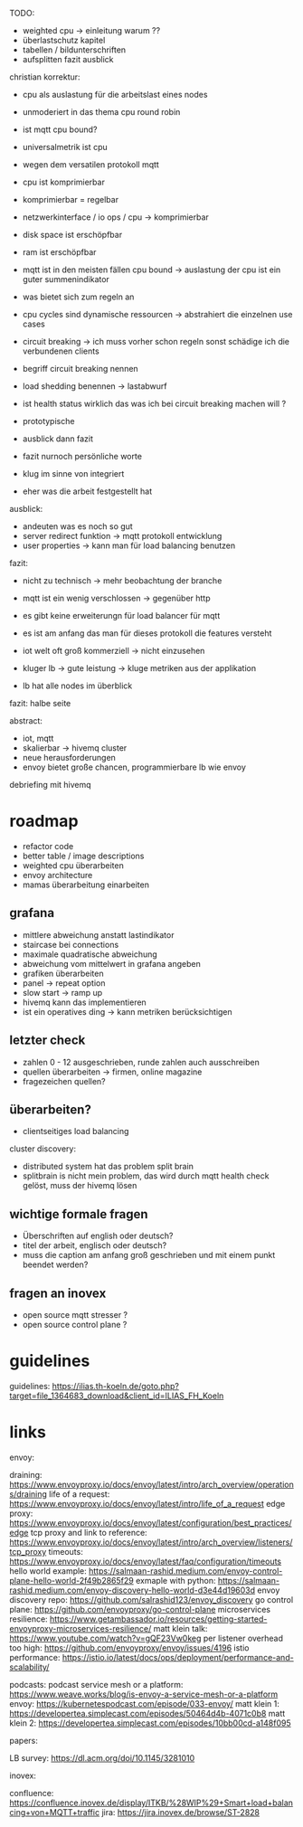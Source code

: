 TODO:
- weighted cpu -> einleitung warum ??
- überlastschutz kapitel
- tabellen / bildunterschriften
- aufsplitten fazit ausblick

christian korrektur:
- cpu als auslastung für die arbeitslast eines nodes
- unmoderiert in das thema cpu round robin
- ist mqtt cpu bound?
- universalmetrik ist cpu
- wegen dem versatilen protokoll mqtt

- cpu ist komprimierbar
- komprimierbar = regelbar
- netzwerkinterface / io ops / cpu -> komprimierbar

- disk space ist erschöpfbar
- ram ist erschöpfbar

- mqtt ist in den meisten fällen cpu bound -> auslastung der cpu ist ein guter summenindikator
- was bietet sich zum regeln an
- cpu cycles sind dynamische ressourcen
-> abstrahiert die einzelnen use cases



- circuit breaking -> ich muss vorher schon regeln sonst schädige ich die verbundenen clients

- begriff circuit breaking nennen
- load shedding benennen -> lastabwurf
- ist health status wirklich das was ich bei circuit breaking machen will ?


- prototypische

- ausblick dann fazit

- fazit nurnoch persönliche worte

- klug im sinne von integriert
- eher was die arbeit festgestellt hat

ausblick:
- andeuten was es noch so gut
- server redirect funktion -> mqtt protokoll entwicklung
- user properties -> kann man für load balancing benutzen

fazit:
- nicht zu technisch -> mehr beobachtung der branche
- mqtt ist ein wenig verschlossen -> gegenüber http
- es gibt keine erweiterungn für load balancer für mqtt
- es ist am anfang das man für dieses protokoll die features versteht
- iot welt oft groß kommerziell -> nicht einzusehen

- kluger lb -> gute leistung -> kluge metriken aus der applikation

- lb hat alle nodes im überblick

fazit: halbe seite

abstract:
- iot, mqtt
- skalierbar -> hivemq cluster
- neue herausforderungen
- envoy bietet große chancen, programmierbare lb wie envoy

debriefing mit hivemq

# roadmap

- refactor code
- better table / image descriptions
- weighted cpu überarbeiten
- envoy architecture
- mamas überarbeitung einarbeiten

## grafana
- mittlere abweichung anstatt lastindikator
- staircase bei connections
- maximale quadratische abweichung
- abweichung vom mittelwert in grafana angeben
- grafiken überarbeiten
- panel -> repeat option
- slow start -> ramp up
- hivemq kann das implementieren
- ist ein operatives ding -> kann metriken berücksichtigen

## letzter check
- zahlen 0 - 12 ausgeschrieben, runde zahlen auch ausschreiben
- quellen überarbeiten -> firmen, online magazine
- fragezeichen quellen?

## überarbeiten?

- clientseitiges load balancing

cluster discovery:
- distributed system hat das problem split brain
- splitbrain is nicht mein problem, das wird durch mqtt health check gelöst, muss der hivemq lösen

## wichtige formale fragen

- Überschriften auf english oder deutsch?
- titel der arbeit, englisch oder deutsch?
- muss die caption am anfang groß geschrieben und mit einem punkt beendet werden?

## fragen an inovex

- open source mqtt stresser ?
- open source control plane ?

# guidelines

guidelines: https://ilias.th-koeln.de/goto.php?target=file_1364683_download&client_id=ILIAS_FH_Koeln

# links

envoy:

draining: https://www.envoyproxy.io/docs/envoy/latest/intro/arch_overview/operations/draining
life of a request: https://www.envoyproxy.io/docs/envoy/latest/intro/life_of_a_request
edge proxy: https://www.envoyproxy.io/docs/envoy/latest/configuration/best_practices/edge
tcp proxy and link to reference: https://www.envoyproxy.io/docs/envoy/latest/intro/arch_overview/listeners/tcp_proxy
timeouts: https://www.envoyproxy.io/docs/envoy/latest/faq/configuration/timeouts
hello world example: https://salmaan-rashid.medium.com/envoy-control-plane-hello-world-2f49b2865f29
exmaple with python: https://salmaan-rashid.medium.com/envoy-discovery-hello-world-d3e44d19603d
envoy discovery repo: https://github.com/salrashid123/envoy_discovery
go control plane: https://github.com/envoyproxy/go-control-plane
microservices resilience: https://www.getambassador.io/resources/getting-started-envoyproxy-microservices-resilience/
matt klein talk: https://www.youtube.com/watch?v=gQF23Vw0keg
per listener overhead too high: https://github.com/envoyproxy/envoy/issues/4196
istio performance: https://istio.io/latest/docs/ops/deployment/performance-and-scalability/

podcasts:
podcast service mesh or a platform: https://www.weave.works/blog/is-envoy-a-service-mesh-or-a-platform
envoy: https://kubernetespodcast.com/episode/033-envoy/
matt klein 1: https://developertea.simplecast.com/episodes/50464d4b-4071c0b8
matt klein 2: https://developertea.simplecast.com/episodes/10bb00cd-a148f095

papers:

LB survey: https://dl.acm.org/doi/10.1145/3281010

inovex:

confluence: https://confluence.inovex.de/display/ITKB/%28WIP%29+Smart+load+balancing+von+MQTT+traffic
jira: https://jira.inovex.de/browse/ST-2828
